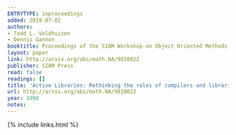 ```yaml
---
ENTRYTYPE: inproceedings
added: 2019-07-02
authors:
- Todd L. Veldhuizen
- Dennis Gannon
booktitle: Proceedings of the SIAM Workshop on Object Oriented Methods for Inter-operable Scientific and Engineering Computing (OO'98
layout: paper
link: http://arxiv.org/abs/math.NA/9810022
publisher: SIAM Press
read: false
readings: []
title: 'Active Libraries: Rethinking the roles of compilers and libraries'
url: http://arxiv.org/abs/math.NA/9810022
year: 1998
notes:
---
```

{% include links.html %}
